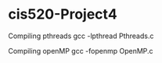 # cis520-Project4

Compiling pthreads
gcc -lpthread Pthreads.c

Compiling openMP
gcc -fopenmp OpenMP.c

